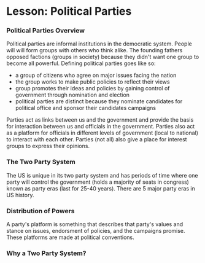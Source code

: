# Lesson: Political Parties

### Political Parties Overview
Political parties are informal institutions in the democratic system. People will will form groups with others who think alike. The founding fathers opposed factions (groups in society) because they didn't want one group to become all powerful. Defining political parties goes like so:
- a group of citizens who agree on major issues facing the nation
- the group works to make public policies to reflect their views
- group promotes their ideas and policies by gaining control of government through nomination and election
- political parties are distinct because they nominate candidates for political office and sponsor their candidates campaigns

Parties act as links between us and the government and provide the basis for interaction between us and officials in the government. Parties also act as a platform for officials in different levels of government (local to national) to interact with each other. Parties (not all) also give a place for interest groups to express their opinions. 

### The Two Party System
The US is unique in its two party system and has periods of time where one party will control the government (holds a majority of seats in congress) known as party eras (last for 25-40 years). There are 5 major party eras in US history. 

### Distribution of Powers
A party's platform is something that describes that party's values and stance on issues, endorsment of policies, and the campaigns promise. These platforms are made at political conventions. 

### Why a Two Party System?
